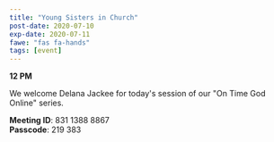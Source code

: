 ```yaml
---
title: "Young Sisters in Church"
post-date: 2020-07-10
exp-date: 2020-07-11
fawe: "fas fa-hands"
tags: [event]
---
```

**12 PM**

We welcome Delana Jackee for today's session of our "On Time God Online" series.

<p class="text-danger"><b>Meeting ID</b>: 831 1388 8867
<br>
<b>Passcode</b>: 219 383
</p>